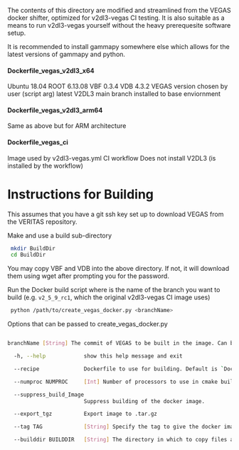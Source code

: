 The contents of this directory are modified and streamlined from the VEGAS docker shifter, optimized for v2dl3-vegas CI testing. It is also suitable as a means to run v2dl3-vegas yourself without the heavy prerequesite software setup.

It is recommended to install gammapy somewhere else which allows for the latest versions of gammapy and python.

#### Dockerfile_vegas_v2dl3_x64
  Ubuntu 18.04
  ROOT 6.13.08
  VBF 0.3.4
  VDB 4.3.2
  VEGAS version chosen by user (script arg)
  latest V2DL3 main branch installed to base enviornment

#### Dockerfile_vegas_v2dl3_arm64
  Same as above but for ARM architecture

#### Dockerfile_vegas_ci
  Image used by v2dl3-vegas.yml CI workflow
  Does not install V2DL3 (is installed by the workflow)

# Instructions for Building

This assumes that you have a git ssh key set up to download VEGAS from the VERITAS repository.

Make and use a build sub-directory
```Bash
 mkdir BuildDir
 cd BuildDir
```

You may copy VBF and VDB into the above directory. If not, it will download them using wget after prompting you for the password.

Run the Docker build script where <branchName> is the name of the branch you want to build (e.g. `v2_5_9_rc1`, which the original v2dl3-vegas CI image uses)
```Bash
 python /path/to/create_vegas_docker.py <branchName>
```
Options that can be passed to create_vegas_docker.py
```Bash

branchName [String] The commit of VEGAS to be built in the image. Can be specified by tag (preferred), branch, or hash.

  -h, --help            show this help message and exit

  --recipe              Dockerfile to use for building. Default is `Dockerfile_vegas_v2dl3_x64`

  --numproc NUMPROC     [Int] Number of processors to use in cmake build

  --suppress_build_Image
                        Suppress building of the docker image.

  --export_tgz          Export image to .tar.gz

  --tag TAG             [String] Specify the tag to give the docker image.  If not specified, the commit name will be used

  --builddir BUILDDIR   [String] The directory in which to copy files and build image  (default is current directory)
```

